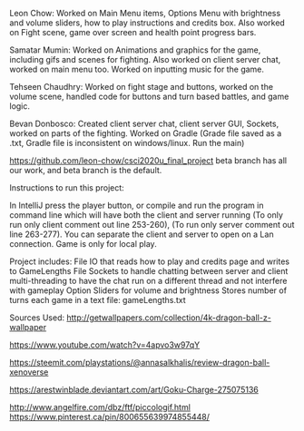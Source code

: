 Leon Chow: Worked on Main Menu items, Options Menu with brightness and volume sliders, how to play
instructions and credits box. Also worked on Fight scene, game over screen and health point progress bars.

Samatar Mumin: Worked on Animations and graphics for the game, including gifs and scenes for fighting.
Also worked on client server chat, worked on main menu too. Worked on inputting music for the game.

Tehseen Chaudhry: Worked on fight stage and buttons, worked on the volume scene, handled code for buttons and turn based battles, and game logic.

Bevan Donbosco: Created client server chat, client server GUI, Sockets, worked on parts of the fighting. Worked on Gradle (Grade file saved as a .txt, Gradle file is inconsistent on windows/linux. Run the main)

https://github.com/leon-chow/csci2020u_final_project
beta branch has all our work, and beta branch is the default.

Instructions to run this project:

In IntelliJ press the player button, or compile and run the program in command line which will
have both the client and server running (To only run only client comment out line 253-260), (To run only server comment out line 263-277). You can separate the client and server to open on a Lan connection. Game is only for local play.

Project includes:
File IO that reads how to play and credits page and writes to GameLengths File
Sockets to handle chatting between server and client
multi-threading to have the chat run on a different thread and not interfere with gameplay
Option Sliders for volume and brightness
Stores number of turns each game in a text file: gameLengths.txt

Sources Used:
http://getwallpapers.com/collection/4k-dragon-ball-z-wallpaper

https://www.youtube.com/watch?v=4apvo3w97qY

https://steemit.com/playstations/@annasalkhalis/review-dragon-ball-xenoverse

https://arestwinblade.deviantart.com/art/Goku-Charge-275075136

http://www.angelfire.com/dbz/ftf/piccologif.html
https://www.pinterest.ca/pin/800655639974855448/
